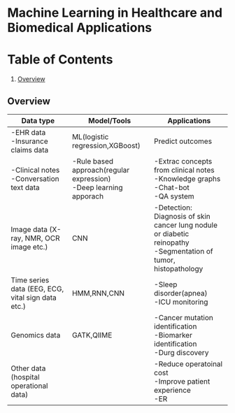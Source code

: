 # Machine Learning in Healthcare and Biomedical Applications



# Table of Contents
1. [Overview](#Overview)



## Overview
|Data type|Model/Tools|Applications|
|---|---|---|
|-EHR data <br/>-Insurance claims data |ML(logistic regression,XGBoost)|Predict outcomes|
|-Clinical notes <br/>-Conversation text data|-Rule based approach(regular expression)<br/>-Deep learning apporach|-Extrac concepts from clinical notes <br/>-Knowledge graphs<br/>-Chat-bot<br/>-QA system|
|Image data (X-ray, NMR, OCR image etc.)|CNN|-Detection: Diagnosis of skin cancer lung nodule or diabetic reinopathy<br/>-Segmentation of tumor, histopathology|
|Time series data (EEG, ECG, vital sign data etc.)|HMM,RNN,CNN|-Sleep disorder(apnea)<br/>-ICU monitoring|
|Genomics data|GATK,QIIME|-Cancer mutation identification<br/>-Biomarker identification<br/>-Durg discovery |
|Other data (hospital operational data)||-Reduce operatoinal cost<br/>-Improve patient experience<br/>-ER|
